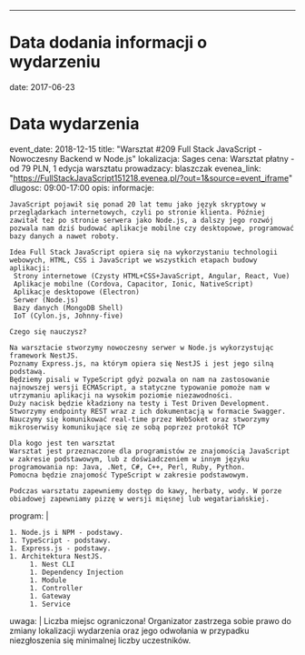 ---
# Data dodania informacji o wydarzeniu
date: 2017-06-23
# Data wydarzenia
event_date: 2018-12-15
title: "Warsztat #209 Full Stack JavaScript - Nowoczesny Backend w Node.js"
lokalizacja: Sages
cena: Warsztat płatny - od 79 PLN, 1 edycja warsztatu
prowadzacy: blaszczak
evenea_link: "https://FullStackJavaScript151218.evenea.pl/?out=1&source=event_iframe"
dlugosc: 09:00-17:00
opis:
  informacje: 
  
    

    JavaScript pojawił się ponad 20 lat temu jako język skryptowy w przeglądarkach internetowych, czyli po stronie klienta. Później zawitał też po stronie serwera jako Node.js, a dalszy jego rozwój pozwala nam dziś budować aplikacje mobilne czy desktopowe, programować bazy danych a nawet roboty.

    Idea Full Stack JavaScript opiera się na wykorzystaniu technologii webowych, HTML, CSS i JavaScript we wszystkich etapach budowy aplikacji:
     Strony internetowe (Czysty HTML+CSS+JavaScript, Angular, React, Vue)
     Aplikacje mobilne (Cordova, Capacitor, Ionic, NativeScript)
     Aplikacje desktopowe (Electron)
     Serwer (Node.js)
     Bazy danych (MongoDB Shell)
     IoT (Cylon.js, Johnny-five)

    Czego się nauczysz?

    Na warsztacie stworzymy nowoczesny serwer w Node.js wykorzystując framework NestJS.
    Poznamy Express.js, na którym opiera się NestJS i jest jego silną podstawą.
    Będziemy pisali w TypeScript gdyż pozwala on nam na zastosowanie najnowszej wersji ECMAScript, a statyczne typowanie pomoże nam w utrzymaniu aplikacji na wysokim poziomie niezawodności.
    Duży nacisk będzie kładziony na testy i Test Driven Development.
    Stworzymy endpointy REST wraz z ich dokumentacją w formacie Swagger.
    Nauczymy się komunikować real-time przez WebSoket oraz stworzymy mikroserwisy komunikujące się ze sobą poprzez protokół TCP

    Dla kogo jest ten warsztat
    Warsztat jest przeznaczone dla programistów ze znajomością JavaScript w zakresie podstawowym, lub z doświadczeniem w innym języku programowania np: Java, .Net, C#, C++, Perl, Ruby, Python.
    Pomocna będzie znajomość TypeScript w zakresie podstawowym.

    Podczas warsztatu zapewniemy dostęp do kawy, herbaty, wody. W porze obiadowej zapewniamy pizzę w wersji mięsnej lub wegatariańskiej.


  program: |

    1. Node.js i NPM - podstawy.
    1. TypeScript - podstawy.
    1. Express.js - podstawy.
    1. Architektura NestJS.
         1. Nest CLI
         1. Dependency Injection
         1. Module
         1. Controller
         1. Gateway
         1. Service
    

  uwaga: |
    Liczba miejsc ograniczona! Organizator zastrzega sobie prawo do zmiany lokalizacji wydarzenia oraz jego odwołania w przypadku niezgłoszenia się minimalnej liczby uczestników.



